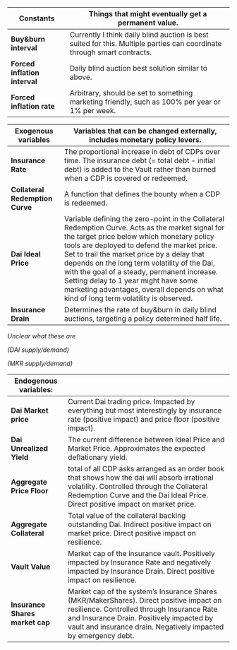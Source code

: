 
| **Constants** | Things that might eventually get a permanent value. |
| --- | --- | 
| **Buy&burn interval** | Currently I think daily blind auction is best suited for this. Multiple parties can coordinate through smart contracts. |
| **Forced inflation interval** | Daily blind auction best solution similar to above. |
| **Forced inflation rate** | Arbitrary, should be set to something marketing friendly, such as 100% per year or 1% per week. |


| **Exogenous variables** | Variables that can be changed externally, includes monetary policy levers. |
| --- | --- | 
| **Insurance Rate** | The proportional increase in debt of CDPs over time. The insurance debt (= total debt - initial debt) is added to the Vault rather than burned when a CDP is covered or redeemed. |
| **Collateral Redemption Curve** | A function that defines the bounty when a CDP is redeemed.|
| **Dai Ideal Price** | Variable defining the zero-point in the Collateral Redemption Curve. Acts as the market signal for the target price below which monetary policy tools are deployed to defend the market price. Set to trail the market price by a delay that depends on the long term volatility of the Dai, with the goal of a steady, permanent increase. Setting delay to 1 year might have some marketing advantages, overall depends on what kind of long term volatility is observed. |
| **Insurance Drain** | Determines the rate of buy&burn in daily blind auctions, targeting a policy determined half life.

*Unclear what these are*

*(DAI supply/demand)*

*(MKR supply/demand)*


| **Endogenous variables:** |  |
| --- | --- | 
| **Dai Market price** | Current Dai trading price. Impacted by everything but most interestingly by insurance rate (positive impact) and price floor (positive impact). |
| **Dai Unrealized Yield** | The current difference between Ideal Price and Market Price. Approximates the expected deflationary yield. |
| **Aggregate Price Floor** | total of all CDP asks arranged as an order book that shows how the dai will absorb irrational volatility. Controlled through the Collateral Redemption Curve and the Dai Ideal Price. Direct positive impact on market price. |
| **Aggregate Collateral** | Total value of the collateral backing outstanding Dai. Indirect positive impact on market price. Direct positive impact on resilience. |
| **Vault Value** | Market cap of the insurance vault. Positively impacted by Insurance Rate and negatively impacted by Insurance Drain. Direct positive impact on resilience. |
| **Insurance Shares market cap** | Market cap of the system’s Insurance Shares (MKR/MakerShares). Direct positive impact on resilience. Controlled through Insurance Rate and Insurance Drain. Positively impacted by vault and insurance drain. Negatively impacted by emergency debt. |


